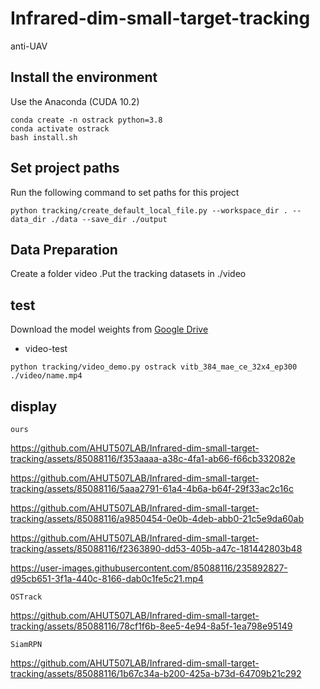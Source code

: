 # Infrared-dim-small-target-tracking
anti-UAV
## Install the environment
Use the Anaconda (CUDA 10.2)
```
conda create -n ostrack python=3.8
conda activate ostrack
bash install.sh
```
## Set project paths
Run the following command to set paths for this project
```
python tracking/create_default_local_file.py --workspace_dir . --data_dir ./data --save_dir ./output
```

## Data Preparation
Create a folder video .Put the tracking datasets in ./video

## test
Download the model weights from [Google Drive](https://drive.google.com/drive/folders/1PS4inLS8bWNCecpYZ0W2fE5-A04DvTcd?usp=sharing) 
- video-test
```
python tracking/video_demo.py ostrack vitb_384_mae_ce_32x4_ep300 ./video/name.mp4
```
## display
```
ours
```
https://github.com/AHUT507LAB/Infrared-dim-small-target-tracking/assets/85088116/f353aaaa-a38c-4fa1-ab66-f66cb332082e

https://github.com/AHUT507LAB/Infrared-dim-small-target-tracking/assets/85088116/5aaa2791-61a4-4b6a-b64f-29f33ac2c16c

https://github.com/AHUT507LAB/Infrared-dim-small-target-tracking/assets/85088116/a9850454-0e0b-4deb-abb0-21c5e9da60ab

https://github.com/AHUT507LAB/Infrared-dim-small-target-tracking/assets/85088116/f2363890-dd53-405b-a47c-181442803b48

https://user-images.githubusercontent.com/85088116/235892827-d95cb651-3f1a-440c-8166-dab0c1fe5c21.mp4
```
OSTrack
```
https://github.com/AHUT507LAB/Infrared-dim-small-target-tracking/assets/85088116/78cf1f6b-8ee5-4e94-8a5f-1ea798e95149
```
SiamRPN
```
https://github.com/AHUT507LAB/Infrared-dim-small-target-tracking/assets/85088116/1b67c34a-b200-425a-b73d-64709b21c292
